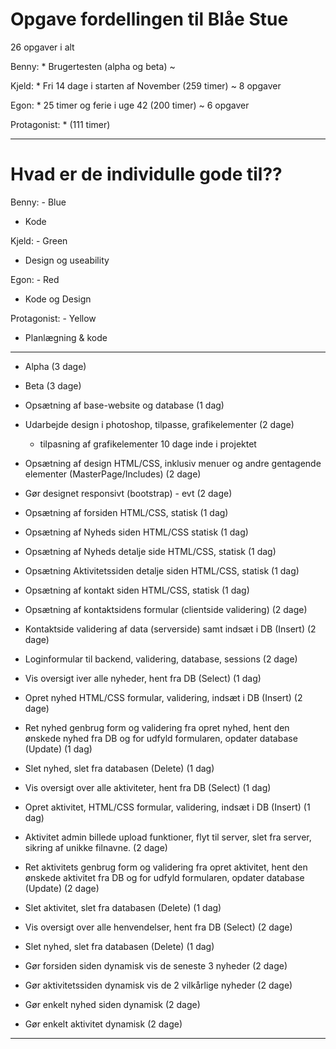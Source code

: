 # Opgave fordellingen til Blåe Stue

26 opgaver i alt

Benny: 
    * Brugertesten (alpha og beta) ~ 
    
Kjeld:
    * Fri 14 dage i starten af November (259 timer) ~ 8 opgaver
    
Egon: 
    * 25 timer og ferie i uge 42 (200 timer) ~ 6 opgaver 
    
Protagonist: 
    * (111 timer)

---
    
# Hvad er de individulle gode til??

Benny:  - Blue

 * Kode
    
Kjeld: - Green

 * Design og useability
    
Egon: - Red

 * Kode og Design
    
Protagonist: - Yellow
    
* Planlægning & kode
    
    
---
* Alpha (3 dage)

* Beta (3 dage)

* Opsætning af base-website og database (1 dag)


* Udarbejde design i photoshop, tilpasse, grafikelementer (2 dage)
    * tilpasning af grafikelementer 10 dage inde i projektet


* Opsætning af design HTML/CSS, inklusiv menuer og andre gentagende elementer (MasterPage/Includes) (2 dage)


* Gør designet responsivt (bootstrap) - evt (2 dage)


* Opsætning af forsiden HTML/CSS, statisk (1 dag)


* Opsætning af Nyheds siden HTML/CSS statisk (1 dag)


* Opsætning af Nyheds detalje side HTML/CSS, statisk (1 dag)


* Opsætning Aktivitetssiden detalje siden HTML/CSS, statisk (1 dag)


* Opsætning af kontakt siden HTML/CSS, statisk (1 dag)


* Opsætning af kontaktsidens formular (clientside validering) (2 dage)


* Kontaktside validering af data (serverside) samt indsæt i DB (Insert) (2 dage)


* Loginformular til backend, validering, database, sessions (2 dage)


* Vis oversigt iver alle nyheder, hent fra DB (Select) (1 dag)


* Opret nyhed HTML/CSS formular, validering, indsæt i DB (Insert) (2 dage)


* Ret nyhed genbrug form og validering fra opret nyhed, hent den ønskede nyhed fra DB og for udfyld formularen, opdater database (Update) (1 dag)


* Slet nyhed, slet fra databasen (Delete) (1 dag)


* Vis oversigt over alle aktiviteter, hent fra DB (Select) (1 dag)


* Opret aktivitet, HTML/CSS formular, validering, indsæt i DB (Insert) (1 dag)


* Aktivitet admin billede upload funktioner, flyt til server, slet fra server, sikring af unikke filnavne. (2 dage)


* Ret aktivitets genbrug form og validering fra opret aktivitet, hent den ønskede aktivitet fra DB og for udfyld formularen, opdater database (Update) (2 dage)


* Slet aktivitet, slet fra databasen (Delete) (1 dag)


* Vis oversigt over alle henvendelser, hent fra DB (Select) (2 dage)


* Slet nyhed, slet fra databasen (Delete) (1 dag)


* Gør forsiden siden dynamisk vis de seneste 3 nyheder (2 dage)


* Gør aktivitetssiden dynamisk vis de 2 vilkårlige nyheder (2 dage)


* Gør enkelt nyhed siden dynamisk (2 dage)


* Gør enkelt aktivitet dynamisk (2 dage)
---